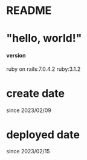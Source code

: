 # README

# "hello, world!"

#### version
ruby on rails:7.0.4.2
ruby:3.1.2

# create date
since 2023/02/09

# deployed date 
since 2023/02/15
